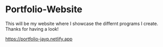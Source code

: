 # Portfolio-Website
This will be my website where I showcase the differnt programs I create. Thanks for having a look! 

https://portfolio-jayp.netlify.app
